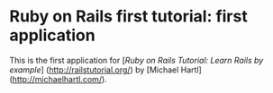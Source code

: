 # Ruby on Rails first tutorial: first application

This is the first application for [*Ruby on Rails Tutorial: Learn Rails by example*] (http://railstutorial.org/)
by [Michael Hartl] (http://michaelhartl.com/).